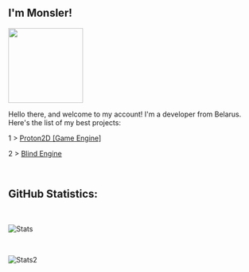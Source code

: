<h2>I'm Monsler!</h2>

<img width=150 align = "center" src="https://user-images.githubusercontent.com/74038190/212257465-7ce8d493-cac5-494e-982a-5a9deb852c4b.gif" >

<h> Hello there, and welcome to my account! I'm a developer from Belarus. Here's the list of my best projects:</h>
<p>1 > <a href="https://github.com/deepspire/Proton2D">Proton2D [Game Engine]</a></p>
<p>2 > <a href="https://github.com/Monsler/Blind-Engine">Blind Engine</a></p>


<br><h2> GitHub Statistics: </h2><br>

<p align="center">

![Stats](https://github-readme-stats.vercel.app/api/top-langs/?username=Monsler&layout=compact&theme=tokyonight)

<br>

![Stats2](https://github-readme-streak-stats.herokuapp.com/?user=Monsler&theme=tokyonight)
</p>
